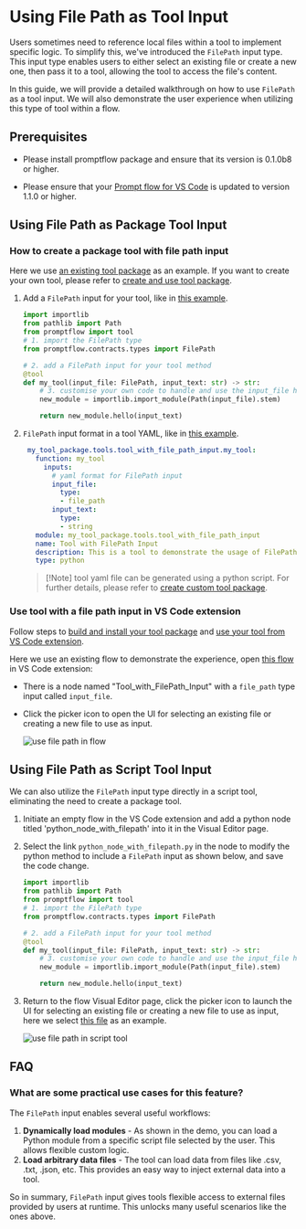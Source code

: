 # Using File Path as Tool Input

Users sometimes need to reference local files within a tool to implement specific logic. To simplify this, we've introduced the `FilePath` input type. This input type enables users to either select an existing file or create a new one, then pass it to a tool, allowing the tool to access the file's content.

In this guide, we will provide a detailed walkthrough on how to use `FilePath` as a tool input. We will also demonstrate the user experience when utilizing this type of tool within a flow.

## Prerequisites

- Please install promptflow package and ensure that its version is 0.1.0b8 or higher.

- Please ensure that your [Prompt flow for VS Code](https://marketplace.visualstudio.com/items?itemName=prompt-flow.prompt-flow) is updated to version 1.1.0 or higher.

## Using File Path as Package Tool Input

### How to create a package tool with file path input

Here we use [an existing tool package](https://github.com/microsoft/promptflow/tree/main/examples/tools/tool-package-quickstart/my_tool_package) as an example. If you want to create your own tool, please refer to [create and use tool package](create-and-use-tool-package.md#create-custom-tool-package).

1. Add a `FilePath` input for your tool, like in [this example](https://github.com/microsoft/promptflow/blob/main/examples/tools/tool-package-quickstart/my_tool_package/tools/tool_with_file_path_input.py).

    ```python
    import importlib
    from pathlib import Path
    from promptflow import tool
    # 1. import the FilePath type
    from promptflow.contracts.types import FilePath

    # 2. add a FilePath input for your tool method
    @tool
    def my_tool(input_file: FilePath, input_text: str) -> str:
        # 3. customise your own code to handle and use the input_file here
        new_module = importlib.import_module(Path(input_file).stem)
    
        return new_module.hello(input_text)   
    ```

2. `FilePath` input format in a tool YAML, like in [this example](https://github.com/microsoft/promptflow/blob/main/examples/tools/tool-package-quickstart/my_tool_package/yamls/tool_with_file_path_input.yaml).

   ```yaml
    my_tool_package.tools.tool_with_file_path_input.my_tool:
      function: my_tool
        inputs:
          # yaml format for FilePath input
          input_file:
            type:
            - file_path
          input_text:
            type:
            - string
      module: my_tool_package.tools.tool_with_file_path_input
      name: Tool with FilePath Input
      description: This is a tool to demonstrate the usage of FilePath input
      type: python   
    ```

    > [!Note] tool yaml file can be generated using a python script. For further details, please refer to [create custom tool package](create-and-use-tool-package.md#create-custom-tool-package).


### Use tool with a file path input in VS Code extension

Follow steps to [build and install your tool package](create-and-use-tool-package.md#build-and-share-the-tool-package) and [use your tool from VS Code extension](create-and-use-tool-package.md#use-your-tool-from-vscode-extension).

Here we use an existing flow to demonstrate the experience, open [this flow](https://github.com/microsoft/promptflow/blob/main/examples/flows/standard/filepath-input-tool-showcase/flow.dag.yaml) in VS Code extension:

- There is a node named "Tool_with_FilePath_Input" with a `file_path` type input called `input_file`.
- Click the picker icon to open the UI for selecting an existing file or creating a new file to use as input.

   ![use file path in flow](../../media/how-to-guides/develop-a-tool/use_file_path_in_flow.png)

## Using File Path as Script Tool Input

We can also utilize the `FilePath` input type directly in a script tool, eliminating the need to create a package tool.

1. Initiate an empty flow in the VS Code extension and add a python node titled 'python_node_with_filepath' into it in the Visual Editor page.
2. Select the link `python_node_with_filepath.py` in the node to modify the python method to include a `FilePath` input as shown below, and save the code change.
    ```python
    import importlib
    from pathlib import Path
    from promptflow import tool
    # 1. import the FilePath type
    from promptflow.contracts.types import FilePath

    # 2. add a FilePath input for your tool method
    @tool
    def my_tool(input_file: FilePath, input_text: str) -> str:
        # 3. customise your own code to handle and use the input_file here
        new_module = importlib.import_module(Path(input_file).stem)
    
        return new_module.hello(input_text)   
    ```

3. Return to the flow Visual Editor page, click the picker icon to launch the UI for selecting an existing file or creating a new file to use as input, here we select [this file](https://github.com/microsoft/promptflow/blob/main/examples/flows/standard/filepath-input-tool-showcase/hello_method.py) as an example.
   
    ![use file path in script tool](../../media/how-to-guides/develop-a-tool/use_file_path_in_script_tool.png)


## FAQ

### What are some practical use cases for this feature?
The `FilePath` input enables several useful workflows:

1. **Dynamically load modules** - As shown in the demo, you can load a Python module from a specific script file selected by the user. This allows flexible custom logic.
2. **Load arbitrary data files** - The tool can load data from files like .csv, .txt, .json, etc. This provides an easy way to inject external data into a tool.

So in summary, `FilePath` input gives tools flexible access to external files provided by users at runtime. This unlocks many useful scenarios like the ones above.
